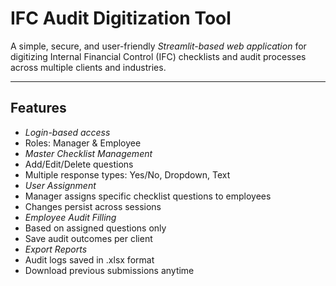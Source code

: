 #  IFC Audit Digitization Tool

A simple, secure, and user-friendly *Streamlit-based web application* for digitizing Internal Financial Control (IFC) checklists and audit processes across multiple clients and industries.

---

##  Features

-  *Login-based access*
  - Roles: Manager & Employee
-  *Master Checklist Management*
  - Add/Edit/Delete questions
  - Multiple response types: Yes/No, Dropdown, Text
-  *User Assignment*
  - Manager assigns specific checklist questions to employees
  - Changes persist across sessions
-  *Employee Audit Filling*
  - Based on assigned questions only
  - Save audit outcomes per client
-  *Export Reports*
  - Audit logs saved in .xlsx format
  - Download previous submissions anytime